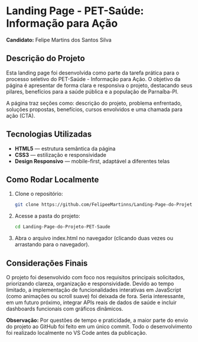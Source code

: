 # Landing Page - PET-Saúde: Informação para Ação

**Candidato:** Felipe Martins dos Santos Silva

## Descrição do Projeto

Esta landing page foi desenvolvida como parte da tarefa prática para o processo seletivo do PET-Saúde - Informação para Ação. O objetivo da página é apresentar de forma clara e responsiva o projeto, destacando seus pilares, benefícios para a saúde pública e a população de Parnaíba-PI.

A página traz seções como: descrição do projeto, problema enfrentado, soluções propostas, benefícios, cursos envolvidos e uma chamada para ação (CTA).

## Tecnologias Utilizadas

- **HTML5** — estrutura semântica da página  
- **CSS3** — estilização e responsividade  
- **Design Responsivo** — mobile-first, adaptável a diferentes telas  

## Como Rodar Localmente

1. Clone o repositório:
   ```bash
   git clone https://github.com/FelipeeMartinns/Landing-Page-do-Projeto-PET-Saude.git

2. Acesse a pasta do projeto:
   ```bash
   cd Landing-Page-do-Projeto-PET-Saude

3. Abra o arquivo index.html no navegador (clicando duas vezes ou arrastando para o navegador).



## Considerações Finais

O projeto foi desenvolvido com foco nos requisitos principais solicitados, priorizando clareza, organização e responsividade.
Devido ao tempo limitado, a implementação de funcionalidades interativas em JavaScript (como animações ou scroll suave) foi deixada de fora.
Seria interessante, em um futuro próximo, integrar APIs reais de dados de saúde e incluir dashboards funcionais com gráficos dinâmicos.

**Observação:** Por questões de tempo e praticidade, a maior parte do envio do projeto ao GitHub foi feito em um único commit. Todo o desenvolvimento foi realizado localmente no VS Code antes da publicação.
